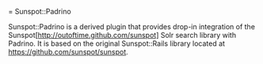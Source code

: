 = Sunspot::Padrino

Sunspot::Padrino is a derived plugin that provides drop-in integration of the
Sunspot[http://outoftime.github.com/sunspot] Solr search library with Padrino. It
is based on the original Sunspot::Rails library located at https://github.com/sunspot/sunspot.